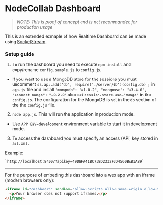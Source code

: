 # NodeCollab Dashboard

> _NOTE: This is proof of concept and is not recommanded for production usage_

This is an extended exmaple of how Realtime Dashboard can be made using [SocketStream](https://github.com/socketstream/socketstream).

### Setup guide

1. To run the dashboard you need to execute `npm install` and copy/rename `config.sample.js` to `config.js`. 
  * If you want to use a MongoDB store for the sessions you must uncomment `ss.api.add('db', require('./server/db')(config.db));` in `app.js` file and install `"mongodb": "=1.0.2", "mongoose": "=3.4.0", "connect-mongo": "=0.2.0"` also set `session.store.use="mongo"` in the `config.js`. The configuration for the MongoDB is set in the `db` section of the the `config.js` file.
2. `node app.js`. This will run the application in production mode.
  * Use `APP_ENV=development` environment variable to start it in development mode.
3. To access the dashboard you must specify an access (API) key stored in `acl.xml`.

Example:

    `http://localhost:8400/?apikey=49DBFA41BC738D2332F3D4560BAB1A89`
---
For the purpose of embeding this dashboard into a web app with an iframe (modern browsers only):

```html
<iframe id="dashboard" sandbox="allow-scripts allow-same-origin allow-top-navigation" src="//mydomain:8400/?apikey=49DBFA41BC738D2332F3D4560BAB1A89" width="100%" frameborder="0" scrolling ="auto" style="height: 100%;">
  <p>Your browser does not support iframes.</p>
</iframe>
```
